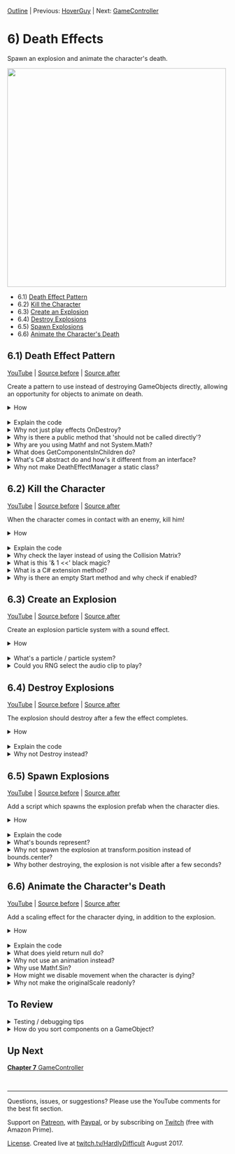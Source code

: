 [Outline](README.md) | Previous: [HoverGuy](C5.md) | Next: [GameController](C7.md)

# 6) Death Effects

Spawn an explosion and animate the character's death.

<img src=https://i.imgur.com/TBnkIme.gif width=500px>

 - 6.1) [Death Effect Pattern](#61-death-effect-pattern)
 - 6.2) [Kill the Character](#62-kill-the-character)
 - 6.3) [Create an Explosion](#63-create-an-explosion)
 - 6.4) [Destroy Explosions](#64-destroy-explosions)
 - 6.5) [Spawn Explosions](#65-spawn-explosions)
 - 6.6) [Animate the Character's Death](#66-animate-the-characters-death)

## 6.1) Death Effect Pattern

[YouTube]() | [Source before](https://github.com/hardlydifficult/2DUnityTutorial/archive/HoverGuyFade.zip) | [Source after](https://github.com/hardlydifficult/2DUnityTutorial/archive/DeathEffectPattern.zip)

Create a pattern to use instead of destroying GameObjects directly, allowing an opportunity for objects to animate on death.

<details><summary>How</summary>

**Create DeathEffect**:

 - Create script Code/Death/**[DeathEffect](https://github.com/hardlydifficult/2DUnityTutorial/blob/DeathEffectPattern/Assets/Code/Death/DeathEffect.cs)**:

```csharp
using UnityEngine;

[RequireComponent(typeof(DeathEffectManager))]
public abstract class DeathEffect : MonoBehaviour
{
  public abstract float PlayDeathEffects();
}
```

Note there will be a compile error until we add DeathEffectManager.

<br>**Create DeathEffectManager**:

 - Create script Code/Death/**[DeathEffectManager](https://github.com/hardlydifficult/2DUnityTutorial/blob/DeathEffectPattern/Assets/Code/Death/DeathEffectManager.cs)**:

```csharp
using UnityEngine;

public class DeathEffectManager : MonoBehaviour
{
  bool isInProcessOfDying;

  public static void PlayDeathEffectsThenDestroy(
    GameObject gameObjectToDestroy)
  {
    DeathEffectManager deathEffectManager
      = gameObjectToDestroy.GetComponent<DeathEffectManager>();

    if(deathEffectManager == null)
    {
      Destroy(gameObjectToDestroy);
      return;
    }

    deathEffectManager.PlayDeathEffectsThenDestroy();
  }

  void PlayDeathEffectsThenDestroy()
  {
    if(isInProcessOfDying)
    {
      return;
    }
    isInProcessOfDying = true;

    DeathEffect[] deathEffectList
      = gameObject.GetComponentsInChildren<DeathEffect>();

    float maxTimeTillDestroy = 0;
    for(int i = 0; i < deathEffectList.Length; i++)
    {
      DeathEffect deathEffect = deathEffectList[i];
      float timeTillDestroy = deathEffect.PlayDeathEffects();
      maxTimeTillDestroy = Mathf.Max(
        maxTimeTillDestroy,
        timeTillDestroy);
    }

    Destroy(gameObject, maxTimeTillDestroy);
  }
}
```

Note that there is nothing to test yet.

<hr></details><br>
<details><summary>Explain the code</summary>

**DeathEffect**:

```csharp
using UnityEngine;
```

using clauses at the top of a file brings APIs into scope. Used for:

 - UnityEngine.RequireComponentAttribute
 - UnityEngine.MonoBehaviour

```csharp
/// <summary>
/// Base class for logic which is executed when an entity dies.
/// </summary>
[RequireComponent(typeof(DeathEffectManager))]
```

A Unity-specific attribute which informs the editor that this script may not work unless there is a DeathEffectManager component on the GameObject.

```csharp
public abstract class DeathEffect : MonoBehaviour
```

public is optional here. Used for consistency.

We inherit from MonoBehaviour, which allows this script to be added as a component on a GameObject. 

DeathEffect is abstract, meaning only classes which inherit from this may be added as a component to the GameObject.  Those classes also inherit all the behavior that MonoBehaviour provides.

```csharp
{
  /// <summary>
  /// Do not call directly.  
  /// Use DeathEffectManager instead.
  /// </summary>
  /// <returns>
  /// How long before the GameObject may be destroyed.
  /// </returns>
  public abstract float PlayDeathEffects();
```

A method which must be implemented by classes which inherit from DeathEffect.  Called by the DeathEffectManager when the entity dies.

```csharp
}
```

<br>**DeathEffectManager**:

```csharp
using UnityEngine;
```

using clauses at the top of a file brings APIs into scope. Used for:

 - UnityEngine.GameObject
 - UnityEngine.Mathf
 - UnityEngine.MonoBehaviour

```csharp

/// <summary>
/// Used to play effects before destroying a GameObject.
/// </summary>
public class DeathEffectManager : MonoBehaviour
```

public is optional here. Used for consistency.

We inherit from MonoBehaviour, which allows this script to be added as a component on a GameObject. 

```csharp
{
  bool isInProcessOfDying;
```

A bool which indicates if death effects have already begun for this GameObject.

```csharp
  /// <summary>
  /// Call to Destroy a GameObject, possibly triggering
  /// multiple death effects and/or deferring the Destroy.
  /// </summary>
  public static void PlayDeathEffectsThenDestroy(
    GameObject gameObjectToDestroy)
```

A method to be called when an object dies.

public static so that another component can call this method without first getting a reference to the DeathEffectManager component.  This allows us to add logic to fallback to destroy when the GameObject does not have any death effects. 

```csharp
  {
    DeathEffectManager deathEffectManager
      = gameObjectToDestroy.GetComponent<DeathEffectManager>();
```

Get a reference to the DeathEffectManager component on this object, if there is one.

```csharp
    // If the GameObject does not have death effects, destroy now.
    if(deathEffectManager == null)
```

Check if there is no DeathEffectManager on this GameObject

```csharp
    {
      Destroy(gameObjectToDestroy);
```

Destroy the GameObject immediately.

```csharp
      return;
```

We are done.  return so that the logic below is not executed.

You could use an else condition around the rest of the method instead.  I often prefer this 'fail fast' approach, but it is a style decision.

```csharp
    }

    deathEffectManager.PlayDeathEffectsThenDestroy();
```

Initiate death effects on this GameObject.

```csharp
  }

  void PlayDeathEffectsThenDestroy()
```

This method is called by the static method above when it should play its death effects and then destroy.

```csharp
  {
    if(isInProcessOfDying)
    {
      return;
    }
```

If we are already playing death effects, then return - there is nothing to do.

```csharp
    isInProcessOfDying = true;
```

Set this to true so that any future calls to play death effects on this GameObject don't cause the effects to double up.

```csharp
    DeathEffect[] deathEffectList
      = gameObject.GetComponentsInChildren<DeathEffect>();
```

Get an array of each of the death effects on this GameObject.  There may be 0 or more (however if 0, the GameObject did not need to have a DeathEffectManager component).

```csharp
    float maxTimeTillDestroy = 0;
```

Each death effect will return a time to wait before destroying the GameObject.  maxTimeTillDestroy will track the max wait time, to be used when we call Destroy below.

```csharp
    for(int i = 0; i < deathEffectList.Length; i++)
```

Loop over each of the death effects.  There may be 0 or more.

```csharp
    {
      DeathEffect deathEffect = deathEffectList[i];
      float timeTillDestroy = deathEffect.PlayDeathEffects();
```

Start each death effect.  timeTillDestroy is how long this death effect needs to complete, before Destroy may be called.

```csharp
      maxTimeTillDestroy = Mathf.Max(
        maxTimeTillDestroy,
        timeTillDestroy);
```

Use max with the current maxTime and the time required for this effect to track the max across all effects.

```csharp
    }

    Destroy(gameObject, maxTimeTillDestroy);
```

Destroy the GameObject after maxTimeTillDestroy has passed.

```csharp
  }
}
```

</details>
<details><summary>Why not just play effects OnDestroy?</summary>

When an entity dies in the game, we call DeathEffectManager.PlayDeathEffectsThenDestroy instead of the usual Unity Destroy method.

This allows us to defer the actual Destroy call, and to spawn an explosion or play an animation on the sprite as it dies.  Also it allows us to differentiate between a request to immediately destroy a GameObject (e.g., for a scene change) vs a death that should maybe animate and spawn an explosion.

Additionally, OnDestroy is called anytime the object is destroyed but we only want the death effects to trigger in certain circumstances. For example, when we quit back to the main menu, we do not want explosions spawning for character being destroyed while closing level 1.

This pattern was selected because:

 - It gives us easy control over when DeathEffects should be considered, vs promptly destroying the object.
 - It gracefully falls back to Destroy when there are no DeathEffects to play.
 - It allows for several separate DeathEffects to be combined, creating a new kind of effect.

As always, there are probably a thousand different ways you could achieve similar results.

<hr></details>
<details><summary>Why is there a public method that 'should not be called directly'?</summary>

PlayDeathEffects() in the DeathEffect class has a public method with a comment saying it 'should not be called directly'.  So why is it public?

In order to support multiple DeathEffects and to be able to fallback gracefully when an object does not have one, we always start effects by calling the public static method in DeathEffectManager, PlayDeathEffectsThenDestroy.

Since DeathEffectManager is a class of its own, we would not be able to call a private or protected method in DeathEffect.

'internal' could be an option to consider, but typically when working in Unity you are working in a single project - therefore internal is effectively the same as public.

You might also consider using nested classes.  For simplicity in the tutorial, we're not using nested classes as they can be a bit confusing.  If you are familiar with this topic, briefly you could make DeathEffectsManager a class nested inside DeathEffect and then make PlayDeathEffects() private, and the rest pretty much works the same.

<hr></details>
<details><summary>Why are you using Mathf and not System.Math?</summary>

Unity offers the UnityEngine.Mathf class to try and make some things a little easier.  Basically it's the same APIs which are offered from the standard System.Math class (which is also still available to use if you prefer).  The main difference is all of the APIs in Mathf are focused on the float data type, where the System.Math class often prefers double.  Most of the data you interact with in Unity is float.

<hr></details>

<details><summary>What does GetComponentsInChildren do?</summary>

GetComponent returns a reference to the component (or script) which is the type specified or inherits from the type specified.

GetComponents returns an array with every matching component.

GetComponentInChildren returns one match, from this GameObject or one of its child GameObjects.

GetComponentsInChildren returns an array with every matching component from this GameObject and all of its children (and their children).

<hr></details>

<details><summary>What's C# abstract do and how's it different from an interface?</summary>

In C#, abstract refers to a class which is incomplete and may not be instantiated directly.  In order to create an object, a sub class inherits from the abstract class and you can then instantiate the sub class.

The sub class has access to everything created in the parent class, similar to if you had copy pasted everything from the parent into the child.

```csharp
public abstract class MyParentClass
{
  public int points;
}

public class MySubClass : MyParentClass
{
  public void PrintPoints()
  {
    print(points);
  }
}
```

An abstract class may include an abstract method when the parent knows a method should exist, but not how it should be implemented.

```csharp
public abstract class MyParentClass
{
  public int points;

  public abstract void PrintPoints();
}

public class MySubClass : MyParentClass
{
  public override void PrintPoints()
  {
    print(points);
  }
}
```

This allows you to create an API that works with all sub classes of the parent.

```csharp
public void Print(MyParentClass a)
{
  a.PrintPoints();
}
```

Methods may also be virtual, meaning the parent has an implementation but the child my optionally extend or replace it.


```csharp
public abstract class MyParentClass
{
  public int points;

  public virtual void PrintPoints()
  {
    print(points);
  }
}

public class MySubClass : MyParentClass
{
  public override void PrintPoints()
  {
    print("You have... ");
    base.PrintPoints();
  }
}
```

In C#, an interface is similar to an abstract class that has no data or non-abstract methods (including virtual).  Interfaces are a way of defining a common API for classes to leverage.  The name of an interface always starts with "I", by convention.

```csharp
public interface IMyInterface
{
  void PrintPoints();
}

public class MyClass : IMyInterface
{
  public int points;

  public void PrintPoints()
  {
    print(points);
  }
}
```

Other methods can leverage an interface without knowing the class that implemented the method like we did with the abstract class.

```csharp
public void Print(IMyInterface a)
{
  a.PrintPoints();
}
```

<hr></details>
<details><summary>Why not make DeathEffectManager a static class?</summary>

In order to ensure that we don't trigger death effects multiple times on the same GameObject, we have a bool, isInProcessOfDying, which stores if there is already a death in progress.  For example, if an enemy walks into the Character and dies, while the Character is animating he may bump into the enemy again.

To save isInProcessOfDying per GameObject, we store it in the DeathEffectManager component for that object.  Alternatively you could create a Dictionary or store this information in the DeathEffects themselves.

</details>

## 6.2) Kill the Character

[YouTube]() | [Source before](https://github.com/hardlydifficult/2DUnityTutorial/archive/DeathEffectPattern.zip) | [Source after](https://github.com/hardlydifficult/2DUnityTutorial/archive/DeathEffectKill.zip)

When the character comes in contact with an enemy, kill him!

<details><summary>How</summary>

**Create LayerMaskExtensions**:

 - Create script Code/Utils/**[LayerMaskExtensions](https://github.com/hardlydifficult/2DUnityTutorial/blob/DeathEffectKill/Assets/Code/Utils/LayerMaskExtensions.cs)**:

```csharp
using UnityEngine;

public static class LayerMaskExtensions
{
  public static bool Includes(
    this LayerMask mask,
    int layer)
  {
    return (mask.value & (1 << layer)) > 0;
  }
}
```

<br>**Create KillOnContactWith**:

 - Create script Code/Death/**[KillOnContactWith](https://github.com/hardlydifficult/2DUnityTutorial/blob/DeathEffectKill/Assets/Code/Death/KillOnContactWith.cs)**:

```csharp
using UnityEngine;

[RequireComponent(typeof(Collider2D))]
public class KillOnContactWith : MonoBehaviour
{
  [SerializeField]
  LayerMask layersToKill;

  protected void Start() { }

  protected void OnCollisionEnter2D(
    Collision2D collision)
  {
    if(enabled == false)
    {
      return;
    }

    GameObject gameObjectWeHit = collision.gameObject;
    if(layersToKill.Includes(gameObjectWeHit.layer))
    {
      DeathEffectManager.PlayDeathEffectsThenDestroy(
        gameObjectWeHit);
    }
  }
}
```

<br>**Configure Enemies**

 - Select the SpikeBall prefab in Assets/Prefabs:
    - Add **KillOnContactWith**:
      - Update 'Layers To Kill' to Character.
 - Repeat for the HoverGuy prefab.

<img src="https://i.imgur.com/FFA2vFj.png" width=300px />

<br>**Test**:

 - Come in contact with the HoverGuy, confirm the Character dies.
     - For now, to test again stop and hit play again.  We'll respawn the player later in the tutorial.
 - Repeat, coming in contact with the SpikeBall.

<hr></details><br>
<details><summary>Explain the code</summary>

**LayerMaskExtensions**:

```csharp
using UnityEngine;
```

using clauses at the top of a file brings APIs into scope. Used for:

 - UnityEngine.LayerMask

```csharp
/// <summary>
/// Extension methods for Unity's LayerMask.
/// </summary>
public static class LayerMaskExtensions
```

Extension methods must be in a public static class.  The name of this class is irrelevant as it's not used when calling an extension method.

```csharp
{
  /// <summary>
  /// Check if a layer is included in a given layer mask.
  /// </summary>
  public static bool Includes(
    this LayerMask mask,
    int layer)
```

Extension methods must be public static.  This is an extension method for a LayerMask.  Given a layer, return true if the layer is included in the mask.

```csharp
  {
    return (mask.value & (1 << layer)) > 0;
```

This is the bit shifting operations required to determine if a layer is part of a LayerMask.

```csharp
  }
}
```

<br>**KillOnContactWith**:

```csharp
using UnityEngine;
```

using clauses at the top of a file brings APIs into scope. Used for:

 - UnityEngine.Collider2D
 - UnityEngine.Collision2D
 - UnityEngine.GameObject
 - UnityEngine.LayerMask
 - UnityEngine.MonoBehaviour
 - UnityEngine.RequireComponentAttribute
 - UnityEngine.SerializeFieldAttribute

```csharp
/// <summary>
/// Trigger death effects and then destroy any GameObject
/// we come in contact with if it matches the LayerMask.
/// </summary>
[RequireComponent(typeof(Collider2D))]
```

A Unity-specific attribute which informs the editor that this script may not work unless there is a Collider2D component on the GameObject.

```csharp
public class KillOnContactWith : MonoBehaviour
```

public is optional here. Used for consistency.

We inherit from MonoBehaviour, which allows this script to be added as a component on a GameObject. We can use events which Unity will call such as Start, which is called once for a component, the first time it's enabled in the Scene.

```csharp
{
  [SerializeField]
```

This is a Unity-specific attribute that exposes a field in the Inspector, allowing you to configure it for the object.

```csharp
  LayerMask layersToKill;
```

If the GameObject we come in contact with is one of the layers defined in this mask, it will be killed.

```csharp
  /// <summary>
  /// Added to allow enable/disable in the Inspector.
  /// </summary>
  protected void Start() { }
```

protected is optional here. Used for consistency (explained more in the questions below).

Start is a Unity event which is called once for a component, the first time it is enabled.

```csharp
  protected void OnCollisionEnter2D(
    Collision2D collision)
```

protected is optional here. Used for consistency (explained more in the questions below).

OnCollisionEnter2D is a Unity event which is called any time another collider comes in contact with a collider on this GameObject.

```csharp
  {
    if(enabled == false)
    {
      return;
    }
```

If this component has been disabled, do not process the collision.

```csharp
    GameObject gameObjectWeHit = collision.gameObject;
    if(layersToKill.Includes(gameObjectWeHit.layer))
```

Uses the LayerMaskExtensions to check if this GameObject's layer is part of the mask of layers to kill.

```csharp
    {
      DeathEffectManager.PlayDeathEffectsThenDestroy(
        gameObjectWeHit);
```

Initiate death effects, if any, and then destroy the GameObject.

```csharp
    }
  }
}
```

</details>
<details><summary>Why check the layer instead of using the Collision Matrix?</summary>

Layers are defined per GameObject.  The GameObject we will be adding this script to, already have a layer defined to support other use cases.  This means that the KillOnContactWith component will get event calls for collisions with other objects such as the platforms.

In order to do this with a Collision Matrix, a child GameObject with its own Layer could be added to hold this component.

<hr></details>
<details><summary>What is this '& 1 <<' black magic?</summary>

Bitwise operations... which are beyond the scope of this tutorial.  More specifically, this is 'bitwise and' and 'bit shifting' if you would like to read more about this.  Here is a [Stackoverflow post on the topic](https://answers.unity3d.com/questions/8715/how-do-i-use-layermasks.html).

<hr></details>
<details><summary>What is a C# extension method?</summary>

TODO just shorthand for calling a public static method.

Extension methods are a way of adding additional methods to a class or struct you don't own.  In this example, Unity has a struct 'LayerMask'.  That struct does not offer an easy way to determine if a layer is part of that LayerMask.  Using extensions, we are able to create an 'Includes' method that then can be used as if Unity had written it for us.

This allows us to focus on intent and forget the gory details.  For example this statement:

```csharp
if((layersToKill.value & 1 << gameObjectWeJustHit.layer) > 0)
...
```

Can now be written like so, which should be easier for people to follow.

```csharp
if(layersToKill.Includes(gameObjectWeJustHit.layer))
...
```

<hr></details>
<details><summary>Why is there an empty Start method and why check if enabled?</summary>

We will need the ability to disable this component later in the tutorial.

A disabled component will not get called for events such as Update.  However it does still receive some calls while disabled, including OnTriggerEnter. This is why we check if enabled vs depending on Unity to do that for us.

Unity only allows you to use the enable / disable feature if it detects that there is a method in the script which would be impacted.  We added an empty Start method to get the enable / disable feature since Unity does not enable enable by checking 'if(enabled)' in code.

<hr></details>

## 6.3) Create an Explosion

[YouTube]() | [Source before](https://github.com/hardlydifficult/2DUnityTutorial/archive/DeathEffectKill.zip) | [Source after](https://github.com/hardlydifficult/2DUnityTutorial/archive/DeathEffectExplosion.zip)

Create an explosion particle system with a sound effect.

<details><summary>How</summary>

**Create Particle System**:

 - Create an empty GameObject:
   - Name it "Explosion".
   - Add a **ParticleSystem**:
     - Set 'Renderer' Material: Default-Particle
     - Set 'Renderer' Max Particle Size: 1000

<img src="https://i.imgur.com/xkv8CJd.png" width=300px />

 - Back at the top of the Particle System component, set:
   - Looping: Off
   - Start Lifetime: 0.5
   - Start Size: 30

<img src="https://i.imgur.com/iVhLLNp.png" width=300px />

 - Update the Transform scale to about (.05, .05, .05)
 - Enable Color over Lifetime, and then:
   - Click the color to open the Gradient editor.
   - Click above the color bar, about 1/5th in from the left - creating a keyframe.
   - Click on the top left keyframe, change Alpha to 0.  Do the same for the top right.
   - Click on the bottom left keyframe, change the color to Hex 'FFF3DD'.

<img src="https://i.imgur.com/x7tYdUE.gif" width=300px />

 - Under 'Emission':
   - Rate over Time: 0
   - Click the '+' under 'Bursts' to create an entry, change
     - Min: 3
     - Max: 3

<img src="https://i.imgur.com/TPWUZjE.png" width=300px />

<br>**Add sound effect**:

 - Add **AudioSource** to the GameObject:
   - Select an AudioClip.  We are using **lowDown**.
     - Adjust the volume if needed.

<br>**Test**:

 - Select the Explosion and in the Scene click 'Stop' and then 'Simulate' to preview the particle system.
 - When you hit play, the Explosion should display.

<hr></details><br>
<details><summary>What's a particle / particle system?</summary>

A particle is a small 2D image managed by a particle system.  It's optimized to display a large number of similar particles at the same time, possible with different colors, sizes, etc.

A Particle System component animates a number of particles to create effects such as fluid, smoke, and fire. Read more about [Particle Systems from Unity](https://docs.unity3d.com/Manual/class-ParticleSystem.html).

Briefly about the changes recommended above:

 - Set the material: the default may be broken due to a Unity Bug, we are simply selecting what should have been the default.
 - Particle Size: this limits the size of the effect you may see on the screen.  We crank it up so that while previewing the in Scene window we can zoom in.
 - Looping: just one explosion.
 - Start Lifetime: Defines how long until each particle should be destroyed.
 - Start Size: How large each particle is.
 - Scaling Mode: Enables us to scale the size of the explosion using Transform scale.
 - Color over Lifetime: Changes the coloring to add to the effect.
 - Emission: Defines when and how many particles to create.  We are using exactly 3 particles for each explosion.

<hr></details>
<details><summary>Could you RNG select the audio clip to play?</summary>

Anything is possible.  Here's a little code sample that may help you get started.

On a related note, you could also randomize the pitch to get some variation between each clip played.  e.g., this could be a nice addition to a rapidly firing gun.

```csharp
[SerializeField]
AudioClip clip1;
[SerializeField]
AudioClip clip2;

protected void OnEnable()
{
  AudioSource audioSource = GetComponent<AudioSource>();
  switch(UnityEngine.Random.Range(0, 2))
  {
    case 0:
    audioSource.clip = clip1;
    break;
    case 1:
    audioSource.clip = clip2;
    break;
  }
  audioSource.Play();
}
```

<hr></details>

## 6.4) Destroy Explosions

[YouTube]() | [Source before](https://github.com/hardlydifficult/2DUnityTutorial/archive/DeathEffectExplosion.zip) | [Source after](https://github.com/hardlydifficult/2DUnityTutorial/archive/DeathEffectDestroyExplosions.zip)

The explosion should destroy after a few the effect completes.

<details><summary>How</summary>

**Create SuicideIn**:

 - Create script Code/Death/**[SuicideIn](https://github.com/hardlydifficult/2DUnityTutorial/blob/DeathEffectDestroyExplosions/Assets/Code/Death/SuicideIn.cs)**:

```csharp
using UnityEngine;
using System.Collections;

public class SuicideIn : MonoBehaviour
{
  [SerializeField]
  float timeTillDeath = 5;

  protected void Start()
  {
    StartCoroutine(CountdownToDeath());
  }

  IEnumerator CountdownToDeath()
  {
    yield return new WaitForSeconds(timeTillDeath);
    DeathEffectManager.PlayDeathEffectsThenDestroy(gameObject);
  }
}
```

<br>**Configure Explosion**:

 - Add **SuicideIn** to the Explosion.
 - Drag the Explosion GameObject into Assets/Prefabs.
 - Delete the Explosion GameObject.

<br>**Test**:

 - Shortly after the explosion completes, its GameObject should disappear from the Hierarchy.

</details><br>
<details><summary>Explain the code</summary>

```csharp
using UnityEngine;
using System.Collections;
```

using clauses at the top of a file brings APIs into scope. Used for:

 - System.Collections.IEnumerator
 - UnityEngine.Debug
 - UnityEngine.MonoBehaviour
 - UnityEngine.SerializeFieldAttribute
 - UnityEngine.WaitForSeconds

```csharp
/// <summary>
/// Begins death effects and then destroys this GameObject
/// after timeTillDeath seconds.
/// </summary>
public class SuicideIn : MonoBehaviour
```

public is optional here. Used for consistency.

We inherit from MonoBehaviour, which allows this script to be added as a component on a GameObject. We can use events which Unity will call such as Start, which is called once for a component, the first time it's enabled.

```csharp
{
  [SerializeField]
```

This is a Unity-specific attribute that exposes a field in the Inspector, allowing you to configure it for the object.

```csharp
  float timeTillDeath = 5;
```

How long before this GameObject should be killed.  You can modify the default value for this GameObject in the Inspector.

```csharp
  protected void Start()
```

protected is optional here. Used for consistency.

Start is a Unity event which is called once for a component, the first time it is enabled.

```csharp
  {
    Debug.Assert(timeTillDeath >= 0);
```

Throws an error if the configuration on this GameObject is not valid.  Time must not be negative.

```csharp
    StartCoroutine(CountdownToDeath());
```

Starts the coroutine below.

```csharp
  }

  IEnumerator CountdownToDeath()
```

The coroutine which will start the death effects after a period of time, and then ultimately destroy the GameObject.

```csharp
  {
    yield return new WaitForSeconds(timeTillDeath);
```

Pause this coroutine until we are ready to trigger death effects.

```csharp
    DeathEffectManager.PlayDeathEffectsThenDestroy(gameObject);
```

Start the death effects on this GameObject, if there are any, and then destroy it.

```csharp
  }
}
```

</details>
<details><summary>Why not Destroy instead?</summary>

You could.

When PlayDeathEffectsThenDestroy is called on a GameObject that does have a DeathEffectManager or any DeathEffect components (like the Explosion), the GameObject will be destroyed instantly.  

By creating the component using DeathEffects, we have something that can be used for other use cases.  This script will come up again later in the tutorial.

</details>

## 6.5) Spawn Explosions

[YouTube]() | [Source before](https://github.com/hardlydifficult/2DUnityTutorial/archive/DeathEffectDestroyExplosions.zip) | [Source after](https://github.com/hardlydifficult/2DUnityTutorial/archive/DeathEffectSpawnExplosion.zip)

Add a script which spawns the explosion prefab when the character dies.  

<details><summary>How</summary>

**Create DeathEffectSpawn**:

 - Create script Code/Death/**[DeathEffectSpawn](https://github.com/hardlydifficult/2DUnityTutorial/blob/DeathEffectSpawnExplosion/Assets/Code/Death/DeathEffectSpawn.cs)**:

```csharp
using UnityEngine;

[RequireComponent(typeof(Collider2D))]
public class DeathEffectSpawn : DeathEffect
{
  [SerializeField]
  GameObject gameObjectToSpawnOnDeath;
  
  public override float PlayDeathEffects()
  {
    Collider2D collider = GetComponent<Collider2D>();

    Instantiate(
      gameObjectToSpawnOnDeath,
      collider.bounds.center,
      Quaternion.identity);

    return 0;
  }
}
```

<br>**Configure Character**:

 - Add **DeathEffectSpawn** to the character (this will automatically add a **DeathEffectManager** as well).
   - Game Object To Spawn: Explosion

<br>**Test**:

 - Walk into an enemy, when the Character dies an explosion should spawn.

<hr></details><br>
<details><summary>Explain the code</summary>

```csharp
using UnityEngine;
```

using clauses at the top of a file brings APIs into scope. Used for:

 - UnityEngine.RequireComponentAttribute
 - UnityEngine.Collider2D
 - UnityEngine.Debug
 - UnityEngine.GameObject
 - UnityEngine.SerializeFieldAttribute
 - UnityEngine.Quaternion

```csharp
/// <summary>
/// When death effects are triggered on this GameObject, this
/// spawns another GameObject.
/// </summary>
[RequireComponent(typeof(Collider2D))]
```

A Unity-specific attribute which informs the editor that this script may not work unless there is a Collider2D component on the GameObject.

```csharp
public class DeathEffectSpawn : DeathEffect
```

public is optional here. Used for consistency.

We inherit from DeathEffect which is a MonoBehaviour, which allows this script to be added as a component on a GameObject. 

```csharp
{
  [SerializeField]
```

This is a Unity-specific attribute that exposes a field in the Inspector, allowing you to configure it for the object.

```csharp
  GameObject gameObjectToSpawnOnDeath;
```

A reference to the prefab which will be instantiated when this GameObject dies, set in the Inspector.

```csharp
  public override float PlayDeathEffects()
```

This overrides DeathEffect's method which will be called when this GameObject dies.

```csharp
  {
    Debug.Assert(gameObjectToSpawnOnDeath != null);
```

Throw an error if the configuration in the Inspector for this GameObject is not valid.  The object to spawn must be set.

```csharp
    Collider2D collider = GetComponent<Collider2D>();
    Debug.Assert(collider != null);
```

Get a reference to the collider on this GameObject, of any type such as Box and Circle.  Throw an error if there is no collider on this GameObject.

```csharp
    Instantiate(
      gameObjectToSpawnOnDeath,
      collider.bounds.center,
      Quaternion.identity);
```

Create a copy of the prefab, at the center of this GameObject's collider with a the default rotation.  

```csharp
    // GameObject may be destroyed now
    return 0;
```

Return 0, indicated that this GameObject may be destroyed now.

```csharp
  }
}
```

</details>
<details><summary>What's bounds represent?</summary>

The Unity Bounds struct represents the axis aligned bounding box for the collider.  This means if you were to contain the collider in a cube which cannot be rotated - what is the position and size of the smallest possible surrounding cube.

For 2D, the Bounds struct still has a z but it will be 0 and everything else will work as expected.

Unity has a number of APIs available for bounds.  Here we are using .center, which represents the center of the collider which may differ from the transform position - particularly for the character since the pivot point is Bottom.

<hr></details>
<details><summary>Why not spawn the explosion at transform.position instead of bounds.center?</summary>

The character sprite was configured with Pivot 'Bottom'.  The transform.position refers to the location of this pivot point.  If we were to target transform.position instead, the explosion would center around the character's feet.

This component could be reused on other GameObjects which may have a different pivot point. It will work correctly so long as the object has a collider.

We use the collider's bounds to determine where to spawn the explosion.  The [bounds struct](https://docs.unity3d.com/ScriptReference/Bounds.html) has a number of convenient methods for things like determining the center point of an object.

<hr></details>
<details><summary>Why bother destroying, the explosion is not visible after a few seconds?</summary>

Similar to how we destroyed balls which rolled off the bottom of the screen in chapter 1, we need to ensure the explosion GameObjects are destroyed at some point.

The explosion effect on screen only lasts for a few seconds, but Unity does not realize this on its own.  Destroying the GameObject prevents Unity from wasting resources on the old GameObjects which are never going to be visible again.

In other words, this script ensures that our explosions do not result in a memory leak.

<hr></details>


## 6.6) Animate the Character's Death

[YouTube]() | [Source before](https://github.com/hardlydifficult/2DUnityTutorial/archive/DeathEffectSpawnExplosion.zip) | [Source after](https://github.com/hardlydifficult/2DUnityTutorial/archive/DeathEffectAnimate.zip)

Add a scaling effect for the character dying, in addition to the explosion.

<details><summary>How</summary>

**Create DeathEffectThrob**:

 - Create script Code/Death/**[DeathEffectThrob](https://github.com/hardlydifficult/2DUnityTutorial/blob/DeathEffectAnimate/Assets/Code/Death/DeathEffectThrob.cs)**:

```csharp
using UnityEngine;
using System.Collections;

public class DeathEffectThrob : DeathEffect
{
  [SerializeField]
  float lengthOfEffectInSeconds = 1;

  [SerializeField]
  int numberOfPulses = 5;

  Vector3 originalScale;

  protected void Awake()
  {
    originalScale = transform.localScale;
  }

  public override float PlayDeathEffects()
  {
    StartCoroutine(ThrobToDeath());

    return lengthOfEffectInSeconds;
  }

  IEnumerator ThrobToDeath()
  {
    float timePerPulse
      = lengthOfEffectInSeconds / numberOfPulses;

    float timeRun = 0;
    while(timeRun < lengthOfEffectInSeconds)
    {
      float percentComplete
        = timeRun / lengthOfEffectInSeconds;
      float sinValue
        = Mathf.Sin(Mathf.PI * timeRun / timePerPulse);
      float pulse = .5f + Mathf.Abs(sinValue);
      float scale = (1 - percentComplete) * pulse;
      gameObject.transform.localScale
        = originalScale * scale; 

      yield return null;
      timeRun += Time.deltaTime;
    }
  }
}
```

<br>**Configure Character**:

 - Add **DeathEffectThrob** to the Character.

<br>**Test**:

 - When the Character dies, it should scale in and out before disappearing.
   - Note that the explosion should also still play on death.

<hr></details><br>
<details><summary>Explain the code</summary>

```csharp
using UnityEngine;
using System.Collections;
```

using clauses at the top of a file brings APIs into scope. Used for:

 - System.Collections.IEnumerator
 - UnityEngine.Debug
 - UnityEngine.Mathf
 - UnityEngine.SerializeFieldAttribute
 - UnityEngine.Vector3

```csharp
/// <summary>
/// When death effects are triggered on this GameObject, this
/// causes the GameObject to scale up and down until it's gone.
/// </summary>
public class DeathEffectThrob : DeathEffect
```

public is optional here. Used for consistency.

We inherit from MonoBehaviour, which allows this script to be added as a component on a GameObject. 

```csharp
{
  [SerializeField]
```

This is a Unity-specific attribute that exposes a field in the Inspector, allowing you to configure it for the object.

```csharp
  float lengthOfEffectInSeconds = 1;
```

The amount of time to scale this object up and down before it is gone.  You can change the default for this GameObject in the Inspector.

```csharp
  /// <summary>
  /// How many times to scale up and then down
  /// in the lengthOfEffectInSeconds.
  /// </summary>
  [SerializeField]
  int numberOfPulses = 5;

  Vector3 originalScale;
```

originalScale holds the transform scale as defined in the prefab or scene.

```csharp
  protected void Awake()
```

protected is optional here. Used for consistency (explained more in the questions below).

Awake is a Unity event which is called once for a component when it's first added to a Scene.

```csharp
  {
    Debug.Assert(lengthOfEffectInSeconds > 0);
    Debug.Assert(numberOfPulses > 0);
```

Throw an error if the configuration in the Inspector for this GameObject is not valid.  Time and the number of pulses must be positive, otherwise this component would have effect.

```csharp
    originalScale = transform.localScale;
    Debug.Assert(originalScale.sqrMagnitude > 0);
```

Store the original scale, so that when we scale up and down we can do that relative to its original size.

```csharp
  }

  public override float PlayDeathEffects()
```

This overrides DeathEffect's method which will be called when this GameObject dies.

```csharp
  {
    StartCoroutine(ThrobToDeath());
```

Starts the coroutine below, creating the throb effect.

```csharp
    return lengthOfEffectInSeconds;
```

Returns the length of the throb so that the DeathEffectManager knows how long till the GameObject may be destroyed.

```csharp
  }

  IEnumerator ThrobToDeath()
```

The coroutine which plays out the throb effect.

```csharp
  {
    float timePerPulse
      = lengthOfEffectInSeconds / numberOfPulses;
```

Calculate the time per pulse based on the values entered in the Inspector.

```csharp
    float timeRun = 0;
    while(timeRun < lengthOfEffectInSeconds)
```

Track the run time, and loop until we have run for the amount of time requested.

```csharp
    {
      float percentComplete
        = timeRun / lengthOfEffectInSeconds;
```

Calculate percent complete from 0 to 1.

```csharp
      float sinValue
        = Mathf.Sin(Mathf.PI * timeRun / timePerPulse);
```

Calculate a sin value based on the time run so far.  By multiplying by PI and dividing by timePerPulse, we are requesting a value that goes from 0 to 1 every timePerPulse.

```csharp
      float pulse = .5f + Mathf.Abs(sinValue);
```

The sinValue will oscillate between -1 and 1.  We add .5 to the absolute value, giving a curve that oscillates between .5 and 1.5  

```csharp
      float scale = (1 - percentComplete) * pulse;
```

pulse is a value from .5 to 1.5 which represents the amount of throb to apply.

1 - percentComplete is a value which goes from 1 to 0 as the effect progresses.

By multiplying these, we get scale that goes up and down while overall getting smaller until it reaches size 0.

```csharp
      gameObject.transform.localScale
        = originalScale * scale; 
```

Take the scale calculated above, which will be a value from 0 to 1.5, and multiply by the original scale to set the scale for this frame.

```csharp
      yield return null;
```

Pause this coroutine until the next frame.

```csharp
      timeRun += Time.deltaTime;
```

Track how long the coroutine has been running by adding the length of each frame that passes.

```csharp
    }
  }
}
```

</details>
<details><summary>What does yield return null do?</summary>

Enumerators are methods which can 'yield return' and then later be resumed from where they left off.  Coroutines in Unity are enumerators.

With Coroutines, "yield return null" is shorthand for wait for one frame.

Each of these accomplishes the same, the coroutine resumes on the next Update:

```csharp
yield return null; // Preferred
yield return new WaitForSeconds(0); // Same, but longer
yield return 0; // Less efficient
```

<hr></details>
<details><summary>Why not use an animation instead?</summary>

You could.  There are numerous ways to create animations and effects - in this tutorial we cover a few different approaches just for the experience.

We will be introducing Unity 'animations' later in this tutorial.

<hr></details>
<details><summary>Why use Mathf.Sin?</summary>

Sin is used frequently in game dev because of the nice curve it creates:

<img src="https://upload.wikimedia.org/wikipedia/commons/d/d2/Sine_one_period.svg" width=300px />

We will be taking the absolute value, so the curve from 0 to Pi repeats over and over.  The result oscillates smoothly between 0 and 1.

We add .5 to the result, giving us .5 -> 1.5.  That's used as a multiple when scaling, creating the throb effect.

More about how you can use [Sin and Cos to create nice curves from OSU.edu](https://accad.osu.edu/~aprice/courses/694/Sin_fun.htm).

<hr></details>
<details><summary>How might we disable movement when the character is dying?</summary>

After the character dies and the throb animation begins, you can still walk around.  This could be addressed, but we are leaving it like this for the tutorial for simplicity and because it's kind of funny looking.

To stop movement, you could disable the PlayerController or the Rigidbody.  You might also want to stop the current animation as well.

<hr></details>
<details><summary>Why not make the originalScale readonly?</summary>

We basically want a readonly field here - the value is known when the game starts and will never change.  

The reason we cannot use readonly here is that Unity MonoBehaviours do not support constructors, and C# does not allow you to set a readonly variable in a method such as Awake.

<hr></details>

## To Review

<details><summary>Testing / debugging tips</summary>

 - Try different particle system settings for the explosion.
 - Cut a test build and try it outside of the Unity editor environment.
 - You can disable the Spawner component at any time to help debugging when you are focused on another area.

</details>
<details><summary>How do you sort components on a GameObject?</summary>

Consider sorting components on your GameObject, as it's starting to look a little cluttered.

The order does not impact anything.  So why bother?  Just tidiness really.   As the number of components grows it may be nice to have them presented in an order you find more intuitive.

 - To sort, select the GameObject and in the Inspector
 - Start by collapsing everything.
 - Click and drag components in the Inspector to change the order.

On a related note, order does matter when for some scripts in terms of which component executes before another.  If you need to manage the order scripts run in, you can use Project Settings -> Script execution order.

Unity's Script Execution Order is how you can declare the order scripts should be called.  Normally you would not add many scripts to this, reserve it for only when the order will have a real impact.

Sometimes when it seems script execution order is required, you could instead use different events to get the desired behaviour.  For example, every component will execute its Awake before each of them start to execute Start - which may allow you to initialize dependent data in one component for another to use in Start.

<hr></details>


## Up Next

[**Chapter 7** GameController](C7.md)

<br><hr>

Questions, issues, or suggestions?  Please use the YouTube comments for the best fit section.

Support on [Patreon](https://www.patreon.com/HardlyDifficult), with [Paypal](https://u.muxy.io/tip/HardlyDifficult), or by subscribing on [Twitch](https://www.twitch.tv/HardlyDifficult) (free with Amazon Prime).

[License](TODO). Created live at [twitch.tv/HardlyDifficult](https://www.twitch.tv/HardlyDifficult) August 2017.